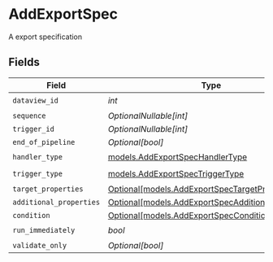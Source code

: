# AddExportSpec

A export specification


## Fields

| Field                                                                                                | Type                                                                                                 | Required                                                                                             | Description                                                                                          |
| ---------------------------------------------------------------------------------------------------- | ---------------------------------------------------------------------------------------------------- | ---------------------------------------------------------------------------------------------------- | ---------------------------------------------------------------------------------------------------- |
| `dataview_id`                                                                                        | *int*                                                                                                | :heavy_check_mark:                                                                                   | N/A                                                                                                  |
| `sequence`                                                                                           | *OptionalNullable[int]*                                                                              | :heavy_minus_sign:                                                                                   | N/A                                                                                                  |
| `trigger_id`                                                                                         | *OptionalNullable[int]*                                                                              | :heavy_minus_sign:                                                                                   | N/A                                                                                                  |
| `end_of_pipeline`                                                                                    | *Optional[bool]*                                                                                     | :heavy_minus_sign:                                                                                   | N/A                                                                                                  |
| `handler_type`                                                                                       | [models.AddExportSpecHandlerType](../models/addexportspechandlertype.md)                             | :heavy_check_mark:                                                                                   | N/A                                                                                                  |
| `trigger_type`                                                                                       | [models.AddExportSpecTriggerType](../models/addexportspectriggertype.md)                             | :heavy_check_mark:                                                                                   | N/A                                                                                                  |
| `target_properties`                                                                                  | [Optional[models.AddExportSpecTargetProperties]](../models/addexportspectargetproperties.md)         | :heavy_minus_sign:                                                                                   | N/A                                                                                                  |
| `additional_properties`                                                                              | [Optional[models.AddExportSpecAdditionalProperties]](../models/addexportspecadditionalproperties.md) | :heavy_minus_sign:                                                                                   | N/A                                                                                                  |
| `condition`                                                                                          | [Optional[models.AddExportSpecCondition]](../models/addexportspeccondition.md)                       | :heavy_minus_sign:                                                                                   | N/A                                                                                                  |
| `run_immediately`                                                                                    | *bool*                                                                                               | :heavy_check_mark:                                                                                   | N/A                                                                                                  |
| `validate_only`                                                                                      | *Optional[bool]*                                                                                     | :heavy_minus_sign:                                                                                   | N/A                                                                                                  |